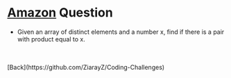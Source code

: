 # [Amazon](https://github.com/twowaits/SDE-Interview-Questions/tree/master/Amazon) Question
- Given an array of distinct elements and a number x, find if there is a pair with product equal to x.
<br />
<br /> [Back](https://github.com/ZiarayZ/Coding-Challenges)